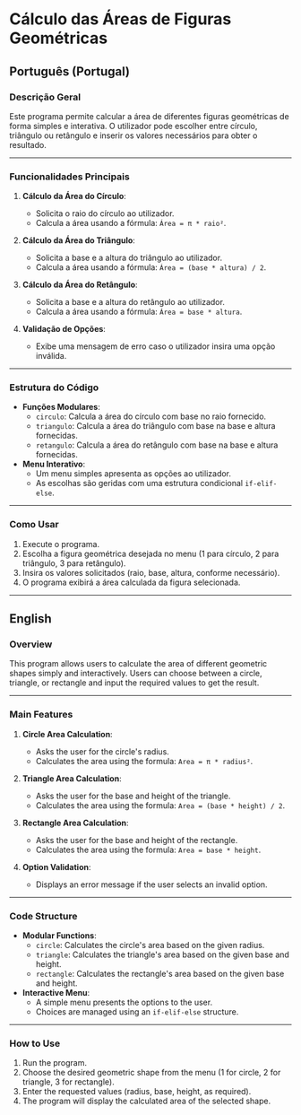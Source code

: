 # Cálculo das Áreas de Figuras Geométricas

## Português (Portugal)

### Descrição Geral
Este programa permite calcular a área de diferentes figuras geométricas de forma simples e interativa. O utilizador pode escolher entre círculo, triângulo ou retângulo e inserir os valores necessários para obter o resultado.

---

### Funcionalidades Principais
1. **Cálculo da Área do Círculo**:
   - Solicita o raio do círculo ao utilizador.
   - Calcula a área usando a fórmula: `Área = π * raio²`.

2. **Cálculo da Área do Triângulo**:
   - Solicita a base e a altura do triângulo ao utilizador.
   - Calcula a área usando a fórmula: `Área = (base * altura) / 2`.

3. **Cálculo da Área do Retângulo**:
   - Solicita a base e a altura do retângulo ao utilizador.
   - Calcula a área usando a fórmula: `Área = base * altura`.

4. **Validação de Opções**:
   - Exibe uma mensagem de erro caso o utilizador insira uma opção inválida.

---

### Estrutura do Código
- **Funções Modulares**: 
  - `circulo`: Calcula a área do círculo com base no raio fornecido.
  - `triangulo`: Calcula a área do triângulo com base na base e altura fornecidas.
  - `retangulo`: Calcula a área do retângulo com base na base e altura fornecidas.
- **Menu Interativo**:
  - Um menu simples apresenta as opções ao utilizador.
  - As escolhas são geridas com uma estrutura condicional `if-elif-else`.

---

### Como Usar
1. Execute o programa.
2. Escolha a figura geométrica desejada no menu (1 para círculo, 2 para triângulo, 3 para retângulo).
3. Insira os valores solicitados (raio, base, altura, conforme necessário).
4. O programa exibirá a área calculada da figura selecionada.

---

## English

### Overview
This program allows users to calculate the area of different geometric shapes simply and interactively. Users can choose between a circle, triangle, or rectangle and input the required values to get the result.

---

### Main Features
1. **Circle Area Calculation**:
   - Asks the user for the circle's radius.
   - Calculates the area using the formula: `Area = π * radius²`.

2. **Triangle Area Calculation**:
   - Asks the user for the base and height of the triangle.
   - Calculates the area using the formula: `Area = (base * height) / 2`.

3. **Rectangle Area Calculation**:
   - Asks the user for the base and height of the rectangle.
   - Calculates the area using the formula: `Area = base * height`.

4. **Option Validation**:
   - Displays an error message if the user selects an invalid option.

---

### Code Structure
- **Modular Functions**:
  - `circle`: Calculates the circle's area based on the given radius.
  - `triangle`: Calculates the triangle's area based on the given base and height.
  - `rectangle`: Calculates the rectangle's area based on the given base and height.
- **Interactive Menu**:
  - A simple menu presents the options to the user.
  - Choices are managed using an `if-elif-else` structure.

---

### How to Use
1. Run the program.
2. Choose the desired geometric shape from the menu (1 for circle, 2 for triangle, 3 for rectangle).
3. Enter the requested values (radius, base, height, as required).
4. The program will display the calculated area of the selected shape.
